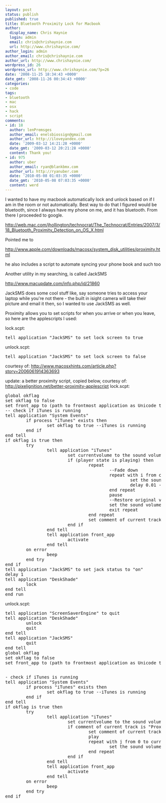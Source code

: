 ```yaml
---
layout: post
status: publish
published: true
title: Bluetooth Proximity Lock for Macbook
author:
  display_name: Chris Haynie
  login: admin
  email: chris@chrishaynie.com
  url: http://www.chrishaynie.com/
author_login: admin
author_email: chris@chrishaynie.com
author_url: http://www.chrishaynie.com/
wordpress_id: 26
wordpress_url: http://www.chrishaynie.com/?p=26
date: '2008-11-25 18:34:43 +0000'
date_gmt: '2008-11-26 00:34:43 +0000'
categories:
- code
tags:
- bluetooth
- mac
- osx
- hack
- script
comments:
- id: 18
  author: lenPremsges
  author_email: enelsbiossign@gmail.com
  author_url: http://iloveyandex.com
  date: '2009-03-12 14:21:28 +0000'
  date_gmt: '2009-03-12 20:21:28 +0000'
  content: Thank you!
- id: 975
  author: uber
  author_email: ryan@blankbmx.com
  author_url: http://ryanuber.com
  date: '2010-05-08 01:03:35 +0000'
  date_gmt: '2010-05-08 07:03:35 +0000'
  content: werd
---
```

<p>I wanted to have my macbook automatically lock and unlock based on if I am in the room or not automatically. Best way to do that I figured would be bluetooth, since I always have my phone on me, and it has bluetooth. From there I proceeded to google.</p>
<p><a title="http://web.mac.com/jhollington/technocrat/The_Technocrat/Entries/2007/3/18_Bluetooth_Proximity_Detection_on_OS_X.html" href="http://web.mac.com/jhollington/technocrat/The_Technocrat/Entries/2007/3/18_Bluetooth_Proximity_Detection_on_OS_X.html">http://web.mac.com/jhollington/technocrat/The_Technocrat/Entries/2007/3/18_Bluetooth_Proximity_Detection_on_OS_X.html</a></p>
<p>Pointed me to</p>
<p><a title="http://www.apple.com/downloads/macosx/system_disk_utilities/proximity.html" href="http://www.apple.com/downloads/macosx/system_disk_utilities/proximity.html">http://www.apple.com/downloads/macosx/system_disk_utilities/proximity.html</a></p>
<p>he also includes a script to automate syncing your phone book and such too</p>
<p>Another utility in my searching, is called JackSMS</p>
<p><a title="http://www.macupdate.com/info.php/id/21860" href="http://www.macupdate.com/info.php/id/21860">http://www.macupdate.com/info.php/id/21860</a></p>
<p>JackSMS does some cool stuff like, say someone tries to access your laptop while you're not there - the built in isight camera will take their picture and email it then, so I wanted to use JackSMS as well.</p>
<p>Proximity allows you to set scripts for when you arrive or when you leave, so here are the applescripts I used:</p>
<p>lock.scpt:</p>
<pre lang="applescript">﻿tell application "JackSMS" to set lock screen to true</pre>
unlock.scpt:</p>
<pre lang="applescript">﻿tell application "JackSMS" to set lock screen to false</pre>
courtesy of: <a title="http://www.macosxhints.com/article.php?story=2006061914363693" href="http://www.macosxhints.com/article.php?story=2006061914363693">http://www.macosxhints.com/article.php?story=2006061914363693</a></p>
<p>update: a better proximity script, copied below, courtesy of:
<a title="http://pixelignition.net/better-proximity-applescript" href="http://pixelignition.net/better-proximity-applescript"> http://pixelignition.net/better-proximity-applescript</a>
lock.scpt:
</p>
<pre lang="applescript">
global okflag
set okflag to false
set front_app to (path to frontmost application as Unicode text) -- So we can switch back to this after running the fade
-- check if iTunes is running
tell application "System Events"
        if process "iTunes" exists then
                set okflag to true --iTunes is running
        end if
end tell
if okflag is true then
        try
                tell application "iTunes"
                        set currentvolume to the sound volume
                        if (player state is playing) then
                                repeat
                                        --Fade down
                                        repeat with i from currentvolume to 0 by -1 --try by -4 on slower Macs
                                                set the sound volume to i
                                                delay 0.01 -- Adjust this to change fadeout duration (delete this line on slower Macs)
                                        end repeat
                                        pause
                                        --Restore original volume
                                        set the sound volume to currentvolume
                                        exit repeat
                                end repeat
                                set comment of current track to "Proximity Paused"
                        end if
                end tell
                tell application front_app
                        activate
                end tell
        on error
                beep
        end try
end if
tell application "JackSMS" to set jack status to "on"
delay 1
tell application "DeskShade"
        lock
end tell
end run
</pre>
unlock.scpt:
</p>
<pre lang="applescript">
tell application "ScreenSaverEngine" to quit
tell application "DeskShade"
        unlock
        quit
end tell
tell application "JackSMS"
        quit
end tell
global okflag
set okflag to false
set front_app to (path to frontmost application as Unicode text) -- So we can switch back to this after running the fade</p>
- check if iTunes is running
tell application "System Events"
        if process "iTunes" exists then
                set okflag to true --iTunes is running
        end if
end tell
if okflag is true then
        try
                tell application "iTunes"
                        set currentvolume to the sound volume
                        if comment of current track is "Proximity Paused" then
                                set comment of current track to ""
                                play
                                repeat with j from 0 to currentvolume by 2 --try by 4 on slower Macs
                                        set the sound volume to j
                                end repeat
                        end if
                end tell
                tell application front_app
                        activate
                end tell
        on error
                beep
        end try
end if
</pre>
